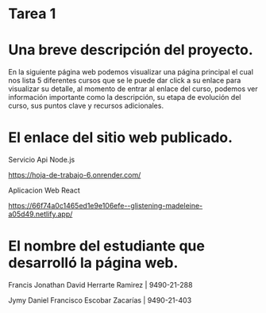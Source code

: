 # Tarea 1
# Una breve descripción del proyecto. 
En la siguiente página web podemos visualizar una página principal el cual nos lista 5 diferentes cursos que se le puede dar click a su enlace para visualizar su detalle, al momento de entrar al enlace del curso, podemos ver información importante como la descripción, su etapa de evolución del curso, sus puntos clave y recursos adicionales.
# El enlace del sitio web publicado.
Servicio Api Node.js

https://hoja-de-trabajo-6.onrender.com/

Aplicacion Web React

https://66f74a0c1465ed1e9e106efe--glistening-madeleine-a05d49.netlify.app/

# El nombre del estudiante que desarrolló la página web.
Francis Jonathan David Herrarte Ramirez | 9490-21-288

Jymy Daniel Francisco Escobar Zacarías  | 9490-21-403
